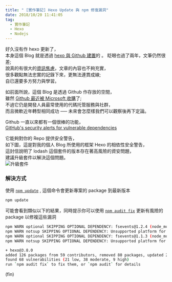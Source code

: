 ```yaml
---
title: " [實作筆記] Hexo Update 與 npm 修復漏洞"
date: 2018/10/20 11:41:05
tag:
  - 實作筆記
  - Hexo
  - Nodejs
---
```


好久沒有作 hexo 更新了，  
本身這個 Blog 就是透過 [hexo 與 Github 建置](https://blog.marsen.me/2016/08/28/how_to_use_github_page/)的 。
眨眼也過了兩年，文筆仍然很差;  
說真的有很大的[資訊焦慮](https://www.darencademy.com/article/view/id/16485)，文章的內容也不夠充實，  
很多觀點無法忠實的記錄下來，更無法連貫成線;  
自已還要多方努力與學習。

如前面所說，這個 Blog 是透過 Github 作存放的空間，  
雖然 [Github 最近被 Microsoft 收購](https://news.microsoft.com/2018/06/04/microsoft-to-acquire-github-for-7-5-billion/)了;  
不過它仍是開發人員最常使用的代碼托管服務與社群，  
而且微軟近年轉型相同成功 –— 未來會怎麼樣我們可以觀察後再下定論。

Github 一直以來都有一個很棒的功能，  
[GitHub's security alerts for vulnerable dependencies](https://help.github.com/articles/about-security-alerts-for-vulnerable-dependencies/)

它能夠對你的 Repo 提供安全警告，  
如下圖，這是對我的個人 Blog 所使用的框架 Hexo 的相依性安全警告，  
這封信說明了 lodash 這個套件的版本存在著高風險的資安問題，  
建議升級套件以解決這個問題。  
![升級套件](https://i.imgur.com/HYBh5vv.jpg)

### 解決方式

使用 [`npm update`](https://docs.npmjs.com/cli/update) , 這個命令會更新專案的 package 到最新版本

```sh
npm update
```

可能會看到類似以下的結果，同時提示你可以使用 [`npm audit fix`](https://docs.npmjs.com/cli/audit) 更新有風險的 package 以修複這些漏洞

```sh
npm WARN optional SKIPPING OPTIONAL DEPENDENCY: fsevents@1.2.4 (node_modules\nunjucks\node_modules\fsevents):
npm WARN notsup SKIPPING OPTIONAL DEPENDENCY: Unsupported platform for fsevents@1.2.4: wanted {"os":"darwin","arch":"any"} (current: {"os":"win32","arch":"x64"})
npm WARN optional SKIPPING OPTIONAL DEPENDENCY: fsevents@1.1.3 (node_modules\fsevents):
npm WARN notsup SKIPPING OPTIONAL DEPENDENCY: Unsupported platform for fsevents@1.1.3: wanted {"os":"darwin","arch":"any"} (current: {"os":"win32","arch":"x64"})

+ hexo@3.8.0
added 126 packages from 59 contributors, removed 80 packages, updated 21 packages, moved 14 packages and audited 3143 packages in 25.064s
found 68 vulnerabilities (21 low, 38 moderate, 9 high)
run `npm audit fix` to fix them, or `npm audit` for details
```

(fin)
